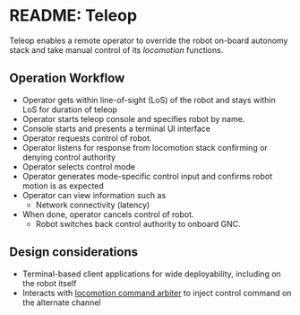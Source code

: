 # README: Teleop

Teleop enables a remote operator to override the robot on-board autonomy stack and take manual 
control of its _locomotion_ functions. 

## Operation Workflow

- Operator gets within line-of-sight (LoS) of the robot and stays within LoS for duration of teleop
- Operator starts teleop console and specifies robot by name. 
- Console starts and presents a terminal UI interface
- Operator requests control of robot. 
- Operator listens for response from locomotion stack confirming or denying control authority
- Operator selects control mode
- Operator generates mode-specific control input and confirms robot motion is as expected
- Operator can view information such as 
  - Network connectivity (latency)
- When done, operator cancels control of robot. 
  - Robot switches back control authority to onboard GNC.

## Design considerations

- Terminal-based client applications for wide deployability, including on the robot itself
- Interacts with [locomotion command arbiter](../arbiter/README.md) to inject control command on the alternate channel

